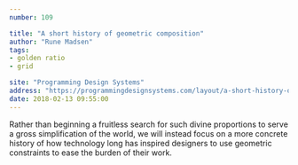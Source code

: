 ```yaml
---
number: 109

title: "A short history of geometric composition"
author: "Rune Madsen"
tags:
- golden ratio
- grid

site: "Programming Design Systems"
address: "https://programmingdesignsystems.com/layout/a-short-history-of-geometric-composition/index.html"
date: 2018-02-13 09:55:00
---
```


Rather than beginning a fruitless search for such divine proportions to serve a gross simplification of the world, we will instead focus on a more concrete history of how technology long has inspired designers to use geometric constraints to ease the burden of their work.

